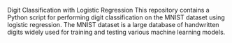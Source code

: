 Digit Classification with Logistic Regression
This repository contains a Python script for performing digit classification on the MNIST dataset using logistic regression. The MNIST dataset is a large database of handwritten digits widely used for training and testing various machine learning models.
